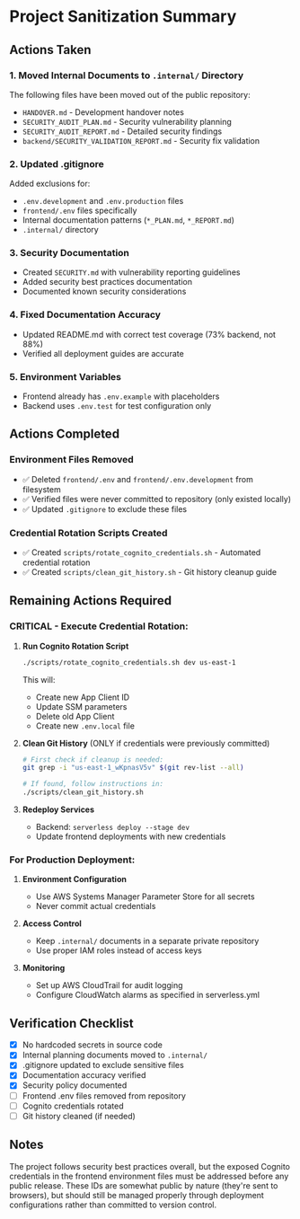 # Project Sanitization Summary

## Actions Taken

### 1. Moved Internal Documents to `.internal/` Directory
The following files have been moved out of the public repository:
- `HANDOVER.md` - Development handover notes
- `SECURITY_AUDIT_PLAN.md` - Security vulnerability planning  
- `SECURITY_AUDIT_REPORT.md` - Detailed security findings
- `backend/SECURITY_VALIDATION_REPORT.md` - Security fix validation

### 2. Updated .gitignore
Added exclusions for:
- `.env.development` and `.env.production` files
- `frontend/.env` files specifically
- Internal documentation patterns (`*_PLAN.md`, `*_REPORT.md`)
- `.internal/` directory

### 3. Security Documentation
- Created `SECURITY.md` with vulnerability reporting guidelines
- Added security best practices documentation
- Documented known security considerations

### 4. Fixed Documentation Accuracy
- Updated README.md with correct test coverage (73% backend, not 88%)
- Verified all deployment guides are accurate

### 5. Environment Variables
- Frontend already has `.env.example` with placeholders
- Backend uses `.env.test` for test configuration only

## Actions Completed

### Environment Files Removed
- ✅ Deleted `frontend/.env` and `frontend/.env.development` from filesystem
- ✅ Verified files were never committed to repository (only existed locally)
- ✅ Updated `.gitignore` to exclude these files

### Credential Rotation Scripts Created
- ✅ Created `scripts/rotate_cognito_credentials.sh` - Automated credential rotation
- ✅ Created `scripts/clean_git_history.sh` - Git history cleanup guide

## Remaining Actions Required

### CRITICAL - Execute Credential Rotation:

1. **Run Cognito Rotation Script**
   ```bash
   ./scripts/rotate_cognito_credentials.sh dev us-east-1
   ```
   This will:
   - Create new App Client ID
   - Update SSM parameters
   - Delete old App Client
   - Create new `.env.local` file

2. **Clean Git History** (ONLY if credentials were previously committed)
   ```bash
   # First check if cleanup is needed:
   git grep -i "us-east-1_wKpnasV5v" $(git rev-list --all)
   
   # If found, follow instructions in:
   ./scripts/clean_git_history.sh
   ```

3. **Redeploy Services**
   - Backend: `serverless deploy --stage dev`
   - Update frontend deployments with new credentials

### For Production Deployment:

1. **Environment Configuration**
   - Use AWS Systems Manager Parameter Store for all secrets
   - Never commit actual credentials

2. **Access Control**
   - Keep `.internal/` documents in a separate private repository
   - Use proper IAM roles instead of access keys

3. **Monitoring**
   - Set up AWS CloudTrail for audit logging
   - Configure CloudWatch alarms as specified in serverless.yml

## Verification Checklist

- [x] No hardcoded secrets in source code
- [x] Internal planning documents moved to `.internal/`
- [x] .gitignore updated to exclude sensitive files
- [x] Documentation accuracy verified
- [x] Security policy documented
- [ ] Frontend .env files removed from repository
- [ ] Cognito credentials rotated
- [ ] Git history cleaned (if needed)

## Notes

The project follows security best practices overall, but the exposed Cognito credentials in the frontend environment files must be addressed before any public release. These IDs are somewhat public by nature (they're sent to browsers), but should still be managed properly through deployment configurations rather than committed to version control.